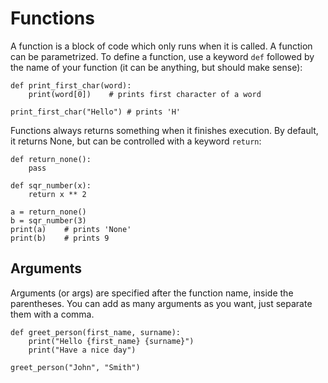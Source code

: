 # Functions
A function is a block of code which only runs when it is called. A function can be parametrized. To define a function, use a keyword `def` followed by the name of your function (it can be anything, but should make sense):
```
def print_first_char(word):
	print(word[0])	  # prints first character of a word

print_first_char("Hello") # prints 'H'
```
Functions always returns something when it finishes execution. By default, it returns None, but can be controlled with a keyword `return`:
```
def return_none():
	pass

def sqr_number(x):
	return x ** 2

a = return_none()
b = sqr_number(3)
print(a)	# prints 'None'
print(b)	# prints 9
```

## Arguments 
Arguments (or args) are specified after the function name, inside the parentheses. You can add as many arguments as you want, just separate them with a comma.

```
def greet_person(first_name, surname):
	print("Hello {first_name} {surname}")
	print("Have a nice day")

greet_person("John", "Smith")
```
